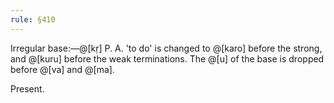```yaml
---
rule: §410
---
```


Irregular base:—@[kṛ] P. A. 'to do' is changed to @[karo] before the strong, and @[kuru] before the weak terminations. The @[u] of the base is dropped before @[va] and @[ma].

Present.